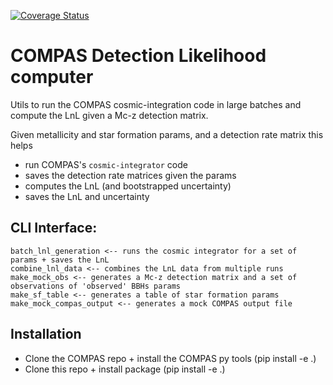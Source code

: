[![Coverage Status](https://coveralls.io/repos/github/COMPAS-Surrogate/lnl_computer/badge.svg)](https://coveralls.io/github/COMPAS-Surrogate/lnl_computer)
# COMPAS Detection Likelihood computer

Utils to run the COMPAS cosmic-integration code in large batches and compute the LnL given a Mc-z detection matrix.

Given metallicity and star formation params, and a detection rate matrix this helps

- run COMPAS's `cosmic-integrator` code
- saves the detection rate matrices given the params
- computes the LnL (and bootstrapped uncertainty)
- saves the LnL and uncertainty

## CLI Interface:

```
batch_lnl_generation <-- runs the cosmic integrator for a set of params + saves the LnL
combine_lnl_data <-- combines the LnL data from multiple runs
make_mock_obs <-- generates a Mc-z detection matrix and a set of observations of 'observed' BBHs params
make_sf_table <-- generates a table of star formation params
make_mock_compas_output <-- generates a mock COMPAS output file
```

## Installation

- Clone the COMPAS repo + install the COMPAS py tools (pip install -e .)
- Clone this repo + install package (pip install -e .)
